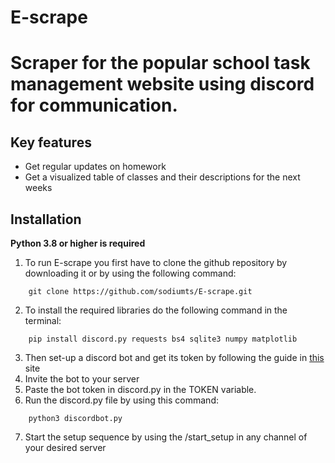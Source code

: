 # E-scrape
Scraper for the popular school task management website using discord for communication.
==========

Key features
-------------

- Get regular updates on homework
- Get a visualized table of classes and their descriptions for the next weeks

Installation
-------------

**Python 3.8 or higher is required**

1. To run E-scrape you first have to clone the github repository by downloading it or by using the following command:
```
    git clone https://github.com/sodiumts/E-scrape.git
```
2. To install the required libraries do the following command in the terminal:
```
    pip install discord.py requests bs4 sqlite3 numpy matplotlib
```
3. Then set-up a discord bot and get its token by following the guide in [this](https://docs.discordbotstudio.org/setting-up-dbs/finding-your-bot-token) site
4. Invite the bot to your server
5. Paste the bot token in discord.py in the TOKEN variable.
6. Run the discord.py file by using this command:
```
    python3 discordbot.py
```
7. Start the setup sequence by using the /start_setup in any channel of your desired server



